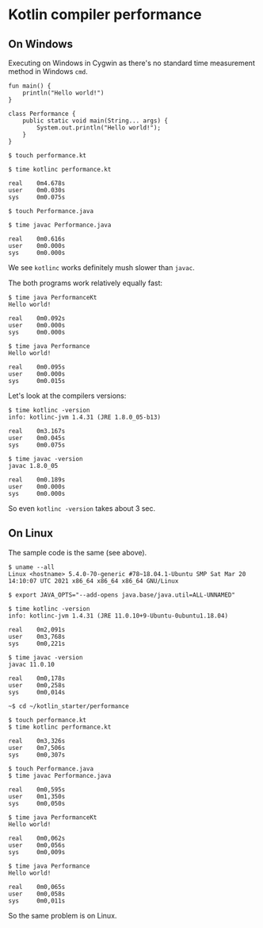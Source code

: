 # Kotlin compiler performance

## On Windows

Executing on Windows in Cygwin as there's no standard time measurement method in Windows `cmd`.

````code
fun main() {
    println("Hello world!")
}
````

````code
class Performance {
    public static void main(String... args) {
        System.out.println("Hello world!");
    }
}
````

````shell
$ touch performance.kt

$ time kotlinc performance.kt

real    0m4.678s
user    0m0.030s
sys     0m0.075s

$ touch Performance.java

$ time javac Performance.java

real    0m0.616s
user    0m0.000s
sys     0m0.000s
````

We see `kotlinc` works definitely mush slower than `javac`.

The both programs work relatively equally fast:

````shell
$ time java PerformanceKt
Hello world!

real    0m0.092s
user    0m0.000s
sys     0m0.000s

$ time java Performance
Hello world!

real    0m0.095s
user    0m0.000s
sys     0m0.015s
```` 

Let's look at the compilers versions:

````shell
$ time kotlinc -version
info: kotlinc-jvm 1.4.31 (JRE 1.8.0_05-b13)

real    0m3.167s
user    0m0.045s
sys     0m0.075s

$ time javac -version
javac 1.8.0_05

real    0m0.189s
user    0m0.000s
sys     0m0.000s
````

So even `kotlinc -version` takes about 3 sec.

## On Linux

The sample code is the same (see above).

````shell
$ uname --all
Linux <hostname> 5.4.0-70-generic #78~18.04.1-Ubuntu SMP Sat Mar 20 14:10:07 UTC 2021 x86_64 x86_64 x86_64 GNU/Linux

$ export JAVA_OPTS="--add-opens java.base/java.util=ALL-UNNAMED"

$ time kotlinc -version
info: kotlinc-jvm 1.4.31 (JRE 11.0.10+9-Ubuntu-0ubuntu1.18.04)

real    0m2,091s
user    0m3,768s
sys     0m0,221s

$ time javac -version
javac 11.0.10

real    0m0,178s
user    0m0,258s
sys     0m0,014s

~$ cd ~/kotlin_starter/performance

$ touch performance.kt
$ time kotlinc performance.kt

real    0m3,326s
user    0m7,506s
sys     0m0,307s

$ touch Performance.java
$ time javac Performance.java

real    0m0,595s
user    0m1,350s
sys     0m0,050s

$ time java PerformanceKt
Hello world!

real    0m0,062s
user    0m0,056s
sys     0m0,009s

$ time java Performance
Hello world!

real    0m0,065s
user    0m0,058s
sys     0m0,011s
````

So the same problem is on Linux.
